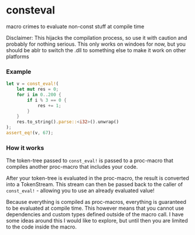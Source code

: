 # consteval
macro crimes to evaluate non-const stuff at compile time

Disclaimer: This hijacks the compilation process, so use it with caution and probably for nothing serious.
This only works on windoes for now, but you should be ablr to switch the .dll to something else to make it work on other platforms


### Example
```rust
let v = const_eval!(
    let mut res = 0;
    for i in 0..200 {
        if i % 3 == 0 {
            res += 1;
        }
    }
    res.to_string().parse::<i32>().unwrap()
);
assert_eq!(v, 67);
```

### How it works
The token-tree passed to `const_eval!` is passed to a proc-macro
that compiles another proc-macro that includes your code.

After your token-tree is evaluated in the proc-macro, the result is converted into a TokenStream.
This stream can then be passed back to the caller of `const_eval!` - allowing
you to use an already evaluated value!

Because everything is compiled as proc-macros, everything is guaranteed to be evaluated at compile time.
This however means that you cannot use dependencies and custom types defined outside of the macro call.
I have some ideas around this I would like to explore, but until then you are limited to the code inside the macro.
